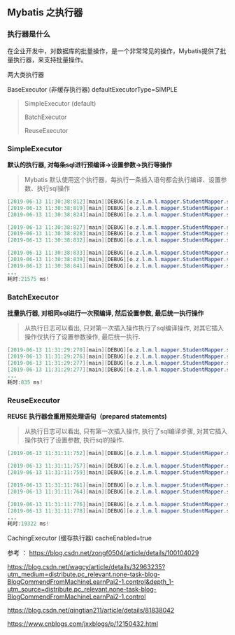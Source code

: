 ## Mybatis 之执行器

### 执行器是什么

在企业开发中，对数据库的批量操作，是一个非常常见的操作，Mybatis提供了批量执行器，来支持批量操作。



两大类执行器

BaseExecutor (非缓存执行器) defaultExecutorType=SIMPLE

> SimpleExecutor (default)
>
> BatchExecutor
>
> ReuseExecutor



### SimpleExecutor

**默认的执行器, 对每条sql进行预编译->设置参数->执行等操作**

> Mybatis 默认使用这个执行器，每执行一条插入语句都会执行编译、设置参数、执行sql操作
>
> 

```java
[2019-06-13 11:30:38:812][main][DEBUG][o.z.l.m.l.mapper.StudentMapper.save]- ==>  Preparing: insert into t_student values (null , ?, ?, ?, ?) 
[2019-06-13 11:30:38:819][main][DEBUG][o.z.l.m.l.mapper.StudentMapper.save]- ==> Parameters: zhangsan_0(String), 20(Integer), M(String), 2019-06-13(Date)
[2019-06-13 11:30:38:824][main][DEBUG][o.z.l.m.l.mapper.StudentMapper.save]- <==    Updates: 1

[2019-06-13 11:30:38:827][main][DEBUG][o.z.l.m.l.mapper.StudentMapper.save]- ==>  Preparing: insert into t_student values (null , ?, ?, ?, ?) 
[2019-06-13 11:30:38:828][main][DEBUG][o.z.l.m.l.mapper.StudentMapper.save]- ==> Parameters: zhangsan_1(String), 21(Integer), M(String), 2019-06-13(Date)
[2019-06-13 11:30:38:832][main][DEBUG][o.z.l.m.l.mapper.StudentMapper.save]- <==    Updates: 1

[2019-06-13 11:30:38:833][main][DEBUG][o.z.l.m.l.mapper.StudentMapper.save]- ==>  Preparing: insert into t_student values (null , ?, ?, ?, ?) 
[2019-06-13 11:30:38:839][main][DEBUG][o.z.l.m.l.mapper.StudentMapper.save]- ==> Parameters: zhangsan_2(String), 22(Integer), M(String), 2019-06-13(Date)
[2019-06-13 11:30:38:841][main][DEBUG][o.z.l.m.l.mapper.StudentMapper.save]- <==    Updates: 1
...
耗时:21575 ms!
```





### BatchExecutor

**批量执行器, 对相同sql进行一次预编译, 然后设置参数, 最后统一执行操作**

> 从执行日志可以看出, 只对第一次插入操作执行了sql编译操作, 对其它插入操作仅执行了设置参数操作, 最后统一执行.

```java
[2019-06-13 11:31:29:270][main][DEBUG][o.z.l.m.l.mapper.StudentMapper.save]- ==>  Preparing: insert into t_student values (null , ?, ?, ?, ?) 
[2019-06-13 11:31:29:276][main][DEBUG][o.z.l.m.l.mapper.StudentMapper.save]- ==> Parameters: zhangsan_0(String), 20(Integer), M(String), 2019-06-13(Date)
[2019-06-13 11:31:29:277][main][DEBUG][o.z.l.m.l.mapper.StudentMapper.save]- ==> Parameters: zhangsan_1(String), 21(Integer), M(String), 2019-06-13(Date)
[2019-06-13 11:31:29:277][main][DEBUG][o.z.l.m.l.mapper.StudentMapper.save]- ==> Parameters: zhangsan_2(String), 22(Integer), M(String), 2019-06-13(Date)
...
耗时:835 ms!
```





### ReuseExecutor

**REUSE 执行器会重用预处理语句（prepared statements)**

> 从执行日志可以看出, 只有第一次插入操作, 执行了sql编译步骤, 对其它插入操作执行了设置参数, 执行sql的操作.

```java
[2019-06-13 11:31:11:752][main][DEBUG][o.z.l.m.l.mapper.StudentMapper.save]- ==>  Preparing: insert into t_student values (null , ?, ?, ?, ?) 

[2019-06-13 11:31:11:757][main][DEBUG][o.z.l.m.l.mapper.StudentMapper.save]- ==> Parameters: zhangsan_0(String), 20(Integer), M(String), 2019-06-13(Date)
[2019-06-13 11:31:11:759][main][DEBUG][o.z.l.m.l.mapper.StudentMapper.save]- <==    Updates: 1

[2019-06-13 11:31:11:761][main][DEBUG][o.z.l.m.l.mapper.StudentMapper.save]- ==> Parameters: zhangsan_1(String), 21(Integer), M(String), 2019-06-13(Date)
[2019-06-13 11:31:11:764][main][DEBUG][o.z.l.m.l.mapper.StudentMapper.save]- <==    Updates: 1

[2019-06-13 11:31:11:776][main][DEBUG][o.z.l.m.l.mapper.StudentMapper.save]- ==> Parameters: zhangsan_2(String), 22(Integer), M(String), 2019-06-13(Date)
[2019-06-13 11:31:11:778][main][DEBUG][o.z.l.m.l.mapper.StudentMapper.save]- <==    Updates: 1
...
耗时:19322 ms!
```





CachingExecutor (缓存执行器) cacheEnabled=true

> 



参考 ： https://blog.csdn.net/zongf0504/article/details/100104029

https://blog.csdn.net/wagcy/article/details/32963235?utm_medium=distribute.pc_relevant.none-task-blog-BlogCommendFromMachineLearnPai2-1.control&depth_1-utm_source=distribute.pc_relevant.none-task-blog-BlogCommendFromMachineLearnPai2-1.control

https://blog.csdn.net/qingtian211/article/details/81838042

https://www.cnblogs.com/jxxblogs/p/12150432.html


















